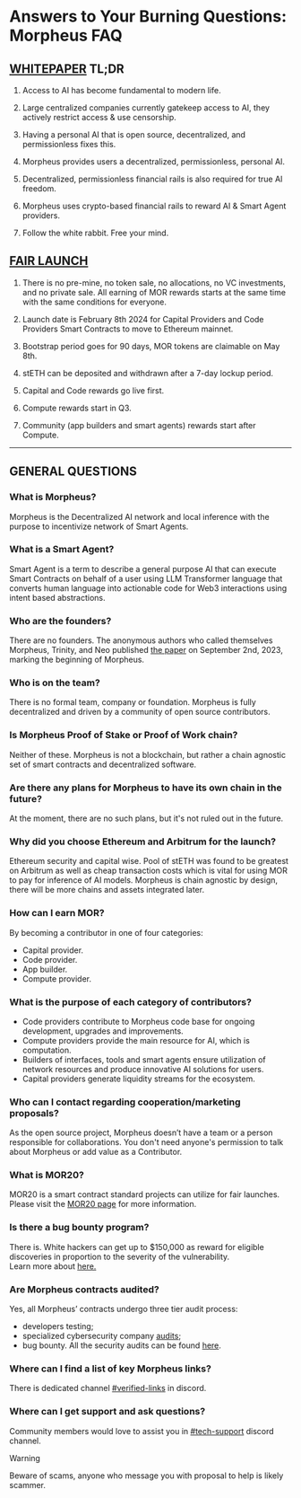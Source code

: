 # Answers to Your Burning Questions: Morpheus FAQ

## [WHITEPAPER](https://github.com/MorpheusAIs/Docs/blob/main/!KEYDOCS%20README%20FIRST!/WhitePaper.md) TL;DR
1) Access to AI has become fundamental to modern life.
   
2) Large centralized companies currently gatekeep access to AI, they actively restrict access & use censorship.
   
3) Having a personal AI that is open source, decentralized, and permissionless fixes this.
   
4) Morpheus provides users a decentralized, permissionless, personal AI.
   
5) Decentralized, permissionless financial rails is also required for true AI freedom.
    
6) Morpheus uses crypto-based financial rails to reward AI & Smart Agent providers.
    
7) Follow the white rabbit. Free your mind.

## [FAIR LAUNCH](https://github.com/MorpheusAIs/Docs/blob/main/!KEYDOCS%20README%20FIRST!/Morpheus%20Launch%20Phases.md)
1) There is no pre-mine, no token sale, no allocations, no VC investments, and no private sale. All earning of MOR rewards starts at the same time with the same conditions for everyone.
   
2) Launch date is February 8th 2024 for Capital Providers and Code Providers Smart Contracts to move to Ethereum mainnet.
   
3) Bootstrap period goes for 90 days, MOR tokens are claimable on May 8th.
   
4) stETH can be deposited and withdrawn after a 7-day lockup period.
   
5) Capital and Code rewards go live first.
    
6) Compute rewards start in Q3.
    
7) Community (app builders and smart agents) rewards start after Compute.
    

---

## GENERAL QUESTIONS

### What is Morpheus?  
Morpheus is the Decentralized AI network and local inference with the purpose to incentivize network of Smart Agents.

### What is a Smart Agent?  
Smart Agent is a term to describe a general purpose AI that can execute Smart Contracts on behalf of a user using LLM Transformer language that converts human language into actionable code for Web3 interactions using intent based abstractions.

### Who are the founders?  
There are no founders. The anonymous authors who called themselves Morpheus, Trinity, and Neo published [the paper](https://github.com/MorpheusAIs/Docs/blob/main/!KEYDOCS%20README%20FIRST!/YellowPaper.md) on September 2nd, 2023, marking the beginning of Morpheus.

### Who is on the team?  
There is no formal team, company or foundation. Morpheus is fully decentralized and driven by a community of open source contributors.

### Is Morpheus Proof of Stake or Proof of Work chain?  
Neither of these. Morpheus is not a blockchain, but rather a chain agnostic set of smart contracts and decentralized software.

### Are there any plans for Morpheus to have its own chain in the future?  
At the moment, there are no such plans, but it's not ruled out in the future.

### Why did you choose Ethereum and Arbitrum for the launch?  
Ethereum security and capital wise. Pool of stETH was found to be greatest on Arbitrum as well as cheap transaction costs which is vital for using MOR to pay for inference of AI models. Morpheus is chain agnostic by design, there will be more chains and assets integrated later.

### How can I earn MOR?  
By becoming a contributor in one of four categories:
- Capital provider.
- Code provider.
- App builder.
- Compute provider.

### What is the purpose of each category of contributors?  
- Code providers contribute to Morpheus code base for ongoing development, upgrades and improvements.
- Compute providers provide the main resource for AI, which is computation.
- Builders of interfaces, tools and smart agents ensure utilization of network resources and produce innovative AI solutions for users.
- Capital providers generate liquidity streams for the ecosystem.

### Who can I contact regarding cooperation/marketing proposals?  
As the open source project, Morpheus doesn’t have a team or a person responsible for collaborations. You don't need anyone's permission to talk about Morpheus or add value as a Contributor. 

### What is MOR20?  
MOR20 is a smart contract standard projects can utilize for fair launches.  
Please visit the [MOR20 page](https://mor.org/MOR20) for more information.

### Is there a bug bounty program?  
There is. White hackers can get up to $150,000 as reward for eligible discoveries in proportion to the severity of the vulnerability.  
Learn more about [here.](https://github.com/MorpheusAIs/Docs/blob/main/!KEYDOCS%20README%20FIRST!/Bug%20Bounty%20Program.md)

### Are Morpheus contracts audited?  
Yes, all Morpheus’ contracts undergo three tier audit process:
- developers testing;
- specialized cybersecurity company [audits](https://github.com/MorpheusAIs/Docs/tree/main/Security%20Audit%20Reports);
- bug bounty.
All the security audits can be found [here](https://github.com/antonbosss/Docs/tree/main/Security%20Audit%20Reports).

### Where can I find a list of key Morpheus links?  
There is dedicated channel [#verified-links](https://discord.com/channels/1151741790408429580/1183934719155515463) in discord.

### Where can I get support and ask questions?  
Community members would love to assist you in [#tech-support](https://discord.com/channels/1151741790408429580/1183666837460897832) discord channel.

> [!WARNING]  
> Beware of scams, anyone who message you with proposal to help is likely scammer. 

